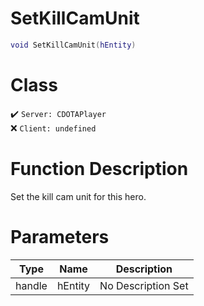 # SetKillCamUnit
```lua
void SetKillCamUnit(hEntity)
```
# Class
✔️ `Server: CDOTAPlayer`  
❌ `Client: undefined`  

# Function Description
Set the kill cam unit for this hero.
# Parameters
Type|Name|Description
--|--|--
handle|hEntity|No Description Set
